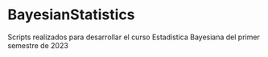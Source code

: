 # BayesianStatistics
Scripts realizados para desarrollar el curso Estadística Bayesiana del primer semestre de 2023
